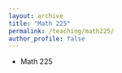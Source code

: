 ```yaml
---
layout: archive
title: "Math 225"
permalink: /teaching/math225/
author_profile: false
---
```


* Math 225
